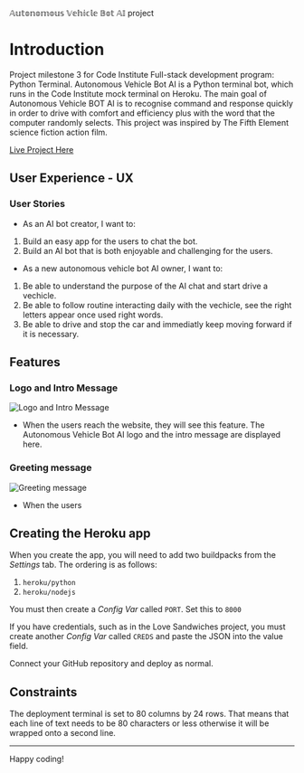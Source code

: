 𝔸𝕦𝕥𝕠𝕟𝕠𝕞𝕠𝕦𝕤 𝕍𝕖𝕙𝕚𝕔𝕝𝕖 𝔹𝕠𝕥 𝔸𝕀
project


# Introduction

Project milestone 3 for Code Institute Full-stack development program: Python Terminal.
Autonomous Vehicle Bot AI is a Python terminal bot, which runs in the Code Institute mock terminal on Heroku. The main goal of Autonomous Vehicle BOT AI is to recognise command and response quickly  in order to drive with comfort and efficiency plus with the word that the computer randomly selects. This project was inspired by The Fifth Element science fiction action film.

[Live Project Here](https://ai-auto.herokuapp.com/)

## User Experience - UX

### User Stories

* As an AI bot creator, I want to:
  
1. Build an easy app for the users to chat the bot.
2. Build an AI bot that is both enjoyable and challenging for the users.
   
* As a new autonomous vehicle bot AI owner, I want to:

1. Be able to understand the purpose of the AI chat and start drive a vechicle.
2. Be able to follow routine interacting daily with the vechicle, see the right letters appear once used right words.
3. Be able to drive and stop the car and immediatly keep moving forward if it is necessary.


## Features

### Logo and Intro Message

![Logo and Intro Message]()

* When the users reach the website, they will see this feature. The Autonomous Vehicle Bot AI logo and the intro message are displayed here.

### Greeting message
![ Greeting message]()

* When the users
## Creating the Heroku app

When you create the app, you will need to add two buildpacks from the _Settings_ tab. The ordering is as follows:

1. `heroku/python`
2. `heroku/nodejs`

You must then create a _Config Var_ called `PORT`. Set this to `8000`

If you have credentials, such as in the Love Sandwiches project, you must create another _Config Var_ called `CREDS` and paste the JSON into the value field.

Connect your GitHub repository and deploy as normal.

## Constraints

The deployment terminal is set to 80 columns by 24 rows. That means that each line of text needs to be 80 characters or less otherwise it will be wrapped onto a second line.

-----
Happy coding!

